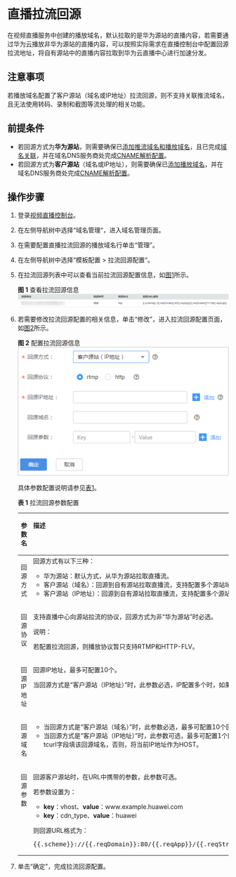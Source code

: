 # 直播拉流回源<a name="live_01_0042"></a>

在视频直播服务中创建的播放域名，默认拉取的是华为源站的直播内容，若需要通过华为云播放非华为源站的直播内容，可以按照实际需求在直播控制台中配置回源拉流地址，将自有源站中的直播内容拉取到华为云直播中心进行加速分发。

## 注意事项<a name="section5971121616516"></a>

若播放域名配置了客户源站（域名或IP地址）拉流回源，则不支持关联推流域名，且无法使用转码、录制和截图等流处理的相关功能。

## 前提条件<a name="section38573451572"></a>

-   若回源方式为**华为源站**，则需要确保已[添加推流域名和播放域名](添加域名.md)，且已完成[域名关联](关联域名.md)，并在域名DNS服务商处完成[CNAME解析配置](配置CNAME.md)。
-   若回源方式为**客户源站**（域名或IP地址），则需要确保已[添加播放域名](添加域名.md)，并在域名DNS服务商处完成[CNAME解析配置](配置CNAME.md)。

## 操作步骤<a name="section037213145596"></a>

1.  登录[视频直播控制台](https://console.huaweicloud.com/live)。
2.  在左侧导航树中选择“域名管理“，进入域名管理页面。
3.  在需要配置直播拉流回源的播放域名行单击“管理”。
4.  在左侧导航树中选择“模板配置 \> 拉流回源配置“。
5.  在拉流回源列表中可以查看当前拉流回源配置信息，如[图1](#fig15541193518243)所示。

    **图 1**  查看拉流回源信息<a name="fig15541193518243"></a>  
    ![](figures/查看拉流回源信息.png "查看拉流回源信息")

6.  若需要修改拉流回源配置的相关信息，单击“修改”，进入拉流回源配置页面，如[图2](#fig756415319273)所示。

    **图 2**  配置拉流回源信息<a name="fig756415319273"></a>  
    ![](figures/配置拉流回源信息.png "配置拉流回源信息")

    具体参数配置说明请参见[表1](#table711813464812)。

    **表 1**  拉流回源参数配置

    <a name="table711813464812"></a>
    <table><thead align="left"><tr id="row141199344487"><th class="cellrowborder" valign="top" width="22.220000000000002%" id="mcps1.2.3.1.1"><p id="p1711918346485"><a name="p1711918346485"></a><a name="p1711918346485"></a>参数名</p>
    </th>
    <th class="cellrowborder" valign="top" width="77.78%" id="mcps1.2.3.1.2"><p id="p10119123454813"><a name="p10119123454813"></a><a name="p10119123454813"></a>描述</p>
    </th>
    </tr>
    </thead>
    <tbody><tr id="row20119934194817"><td class="cellrowborder" valign="top" width="22.220000000000002%" headers="mcps1.2.3.1.1 "><p id="p11199345489"><a name="p11199345489"></a><a name="p11199345489"></a>回源方式</p>
    </td>
    <td class="cellrowborder" valign="top" width="77.78%" headers="mcps1.2.3.1.2 "><div class="p" id="p1564718567419"><a name="p1564718567419"></a><a name="p1564718567419"></a>回源方式有以下三种：<a name="ul1765644154012"></a><a name="ul1765644154012"></a><ul id="ul1765644154012"><li>华为源站：默认方式，从华为源站拉取直播流。</li><li>客户源站（域名）：回源到自有源站拉取直播流，支持配置多个源站域名。</li><li>客户源站（IP地址）：回源到自有源站拉取直播流，支持配置多个源站IP地址和1个源站域名。</li></ul>
    </div>
    </td>
    </tr>
    <tr id="row511913413486"><td class="cellrowborder" valign="top" width="22.220000000000002%" headers="mcps1.2.3.1.1 "><p id="p1911917346488"><a name="p1911917346488"></a><a name="p1911917346488"></a>回源协议</p>
    </td>
    <td class="cellrowborder" valign="top" width="77.78%" headers="mcps1.2.3.1.2 "><p id="p266010196514"><a name="p266010196514"></a><a name="p266010196514"></a>支持直播中心向源站拉流的协议，回源方式为非“华为源站”时必选。</p>
    <div class="note" id="note2918162110616"><a name="note2918162110616"></a><a name="note2918162110616"></a><span class="notetitle"> 说明： </span><div class="notebody"><p id="p591942115610"><a name="p591942115610"></a><a name="p591942115610"></a>若配置拉流回源，则播放协议暂只支持RTMP和HTTP-FLV。</p>
    </div></div>
    </td>
    </tr>
    <tr id="row20848144512507"><td class="cellrowborder" valign="top" width="22.220000000000002%" headers="mcps1.2.3.1.1 "><p id="p14849945165014"><a name="p14849945165014"></a><a name="p14849945165014"></a>回源IP地址</p>
    </td>
    <td class="cellrowborder" valign="top" width="77.78%" headers="mcps1.2.3.1.2 "><p id="p68125178376"><a name="p68125178376"></a><a name="p68125178376"></a>回源IP地址，最多可配置10个。</p>
    <p id="p2084918452507"><a name="p2084918452507"></a><a name="p2084918452507"></a>当回源方式是“客户源站（IP地址）”时，此参数必选，IP配置多个时，如果回源失败，将按照配置顺序进行轮循。</p>
    </td>
    </tr>
    <tr id="row41201934204817"><td class="cellrowborder" valign="top" width="22.220000000000002%" headers="mcps1.2.3.1.1 "><p id="p1912012347482"><a name="p1912012347482"></a><a name="p1912012347482"></a>回源域名</p>
    </td>
    <td class="cellrowborder" valign="top" width="77.78%" headers="mcps1.2.3.1.2 "><a name="ul175791820195011"></a><a name="ul175791820195011"></a><ul id="ul175791820195011"><li>当回源方式是“客户源站（域名）”时，此参数必选，最多可配置10个回源域名。若配置了多个回源域名，回源失败时，将按照配置顺序进行轮循。</li><li>当回源方式是“客户源站（IP地址）”时，此参数可选，最多可配置1个回源域名。若配置了回源域名，则回源时HTTP-FLV HOST头填该回源域名，RTMP tcurl字段填该回源域名，否则，将当前IP地址作为HOST。</li></ul>
    </td>
    </tr>
    <tr id="row126861655194910"><td class="cellrowborder" valign="top" width="22.220000000000002%" headers="mcps1.2.3.1.1 "><p id="p19688055134920"><a name="p19688055134920"></a><a name="p19688055134920"></a>回源参数</p>
    </td>
    <td class="cellrowborder" valign="top" width="77.78%" headers="mcps1.2.3.1.2 "><p id="p831820533518"><a name="p831820533518"></a><a name="p831820533518"></a>回源客户源站时，在URL中携带的参数，此参数可选。</p>
    <p id="p0188039121516"><a name="p0188039121516"></a><a name="p0188039121516"></a>若参数设置为：</p>
    <a name="ul6224412114118"></a><a name="ul6224412114118"></a><ul id="ul6224412114118"><li><strong id="b181016552402"><a name="b181016552402"></a><a name="b181016552402"></a>key</strong>：vhost、<strong id="b10182135911402"><a name="b10182135911402"></a><a name="b10182135911402"></a>value</strong>：www.example.huawei.com</li><li><strong id="b91239810419"><a name="b91239810419"></a><a name="b91239810419"></a>key</strong>：cdn_type、<strong id="b12123168184114"><a name="b12123168184114"></a><a name="b12123168184114"></a>value</strong>：huawei</li></ul>
    <p id="p5318145311516"><a name="p5318145311516"></a><a name="p5318145311516"></a>则回源URL格式为：</p>
    <pre class="screen" id="screen982003112453"><a name="screen982003112453"></a><a name="screen982003112453"></a>{{.scheme}}://{{.reqDomain}}:80/{{.reqApp}}/{{.reqStream}}?vhost=www.example.huawei.com&amp;cdn_type=huawei&amp;{{.reqArgs}}</pre>
    </td>
    </tr>
    </tbody>
    </table>

7.  单击“确定”，完成拉流回源配置。

